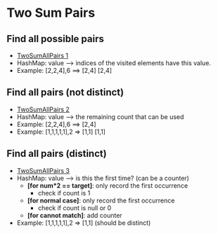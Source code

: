 # Two Sum Pairs

## Find all possible pairs
- [TwoSumAllPairs 1](./TwoSumAllPairsI.java)
- HashMap:  value --> indices of the visited elements have this value.
- Example: [2,2,4],6 ==> [2,4] [2,4]

## Find all pairs (not distinct)
- [TwoSumAllPairs 2](./TwoSumAllPairsII.java)
- HashMap:  value --> the remaining count that can be used
- Example: [2,2,4],6 ==> [2,4]
- Example: [1,1,1,1,1],2 => [1,1] [1,1]

## Find all pairs (distinct)
- [TwoSumAllPairs 3](./TwoSumAllPairsIII.java)
- HashMap: value --> is this the first time? (can be a counter)
  - **[for num*2 == target]**: only record the first occurrence
    - check if count is 1
  - **[for normal case]**: only record the first occurrence
    - check if count is null or 0
  - **[for cannot match]**: add counter
- Example: [1,1,1,1,1],2 => [1,1]   (should be distinct)

